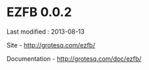 EZFB 0.0.2
====
Last modified : 2013-08-13


Site - http://grotesq.com/ezfb/


Documentation - http://grotesq.com/doc/ezfb/